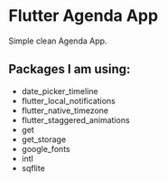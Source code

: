 # Flutter Agenda App
Simple clean Agenda App.

## Packages I am using:
 - date_picker_timeline
 - flutter_local_notifications
 - flutter_native_timezone
 - flutter_staggered_animations
 - get
 - get_storage
 - google_fonts
 - intl
 - sqflite

